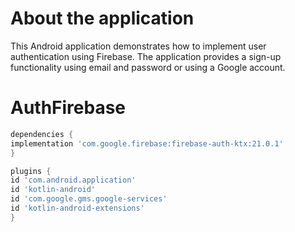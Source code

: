 # About the application
This Android application demonstrates how to implement user authentication using Firebase.
The application provides a sign-up functionality using email and password or using a Google account.

# AuthFirebase
```groovy
dependencies {
implementation 'com.google.firebase:firebase-auth-ktx:21.0.1'
}
```

```groovy
plugins {
id 'com.android.application'
id 'kotlin-android'
id 'com.google.gms.google-services'
id 'kotlin-android-extensions'
}
```
